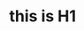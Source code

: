 <!--  Hi there 👋  -->

<!--
**ypbustc/ypbustc** is a ✨ _special_ ✨ repository because its `README.md` (this file) appears on your GitHub profile.

Here are some ideas to get you started:

- 🔭 I’m currently working on ...
- 🌱 I’m currently learning ...
- 👯 I’m looking to collaborate on ...
- 🤔 I’m looking for help with ...
- 💬 Ask me about ...
- 📫 How to reach me: ...
- 😄 Pronouns: ...
- ⚡ Fun fact: ...
-->
<html>
  <head>
    
  </head>
  <body>
    <h1>this is H1 </h1>
      
  </body>
</html>
